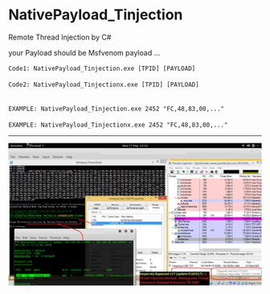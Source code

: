 # NativePayload_Tinjection
Remote Thread Injection by C#

your Payload should be Msfvenom payload ... 

    Code1: NativePayload_Tinjection.exe [TPID] [PAYLOAD]

    Code2: NativePayload_Tinjectionx.exe [TPID] [PAYLOAD]


    EXAMPLE: NativePayload_Tinjection.exe 2452 "FC,48,83,00,..."

    EXAMPLE: NativePayload_Tinjectionx.exe 2452 "FC,48,83,00,..."
    
------------------------------------------------

![](https://github.com/DamonMohammadbagher/NativePayload_Tinjection/blob/main/Picture/2.jpeg)
